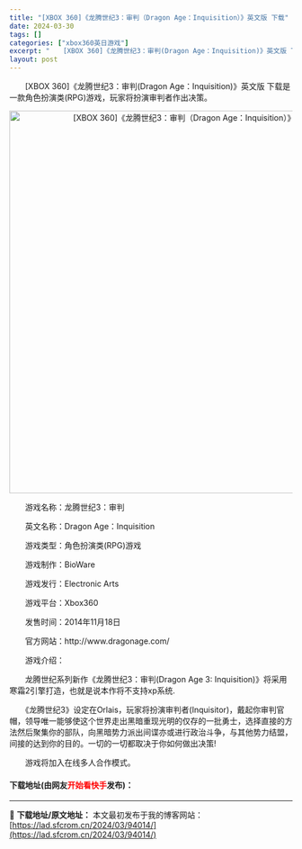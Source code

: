 ```yaml
---
title: "[XBOX 360]《龙腾世纪3：审判（Dragon Age：Inquisition）》英文版 下载"
date: 2024-03-30
tags: []
categories: ["xbox360英日游戏"]
excerpt: "　　[XBOX 360]《龙腾世纪3：审判(Dragon Age：Inquisition)》英文版 下载是一款角色扮演类(RPG)游戏，玩家将扮演审判者作出决策。 　　游戏名称：龙腾世纪3：审判 　　英文名称：Dragon Age：Inquisition 　　游戏类型：角色扮演类(RPG)游戏 　　&hellip;"
layout: post
---
```


 <p>　　[XBOX 360]《龙腾世纪3：审判(Dragon Age：Inquisition)》英文版 下载是一款角色扮演类(RPG)游戏，玩家将扮演审判者作出决策。</p> <p align="center"><img align="" border="0" src="https://lad.sfcrom.cn/wp-content/uploads/2024/03/20240330_6607dbf6ce125.webp" width="680" alt="[XBOX 360]《龙腾世纪3：审判（Dragon Age：Inquisition）》英文版 下载" /></p> <p>　　游戏名称：龙腾世纪3：审判</p> <p>　　英文名称：Dragon Age：Inquisition</p> <p>　　游戏类型：角色扮演类(RPG)游戏</p> <p>　　游戏制作：BioWare</p> <p>　　游戏发行：Electronic Arts</p> <p>　　游戏平台：Xbox360</p> <p>　　发售时间：2014年11月18日</p> <p>　　官方网站：http://www.dragonage.com/</p> <p>　　游戏介绍：</p> <p>　　龙腾世纪系列新作《龙腾世纪3：审判(Dragon Age 3: Inquisition)》将采用寒霜2引擎打造，也就是说本作将不支持xp系统.</p> <p>　　《龙腾世纪3》设定在Orlais，玩家将扮演审判者(Inquisitor)，戴起你审判官帽，领导唯一能够使这个世界走出黑暗重现光明的仅存的一批勇士，选择直接的方法然后聚集你的部队，向黑暗势力派出间谍亦或进行政治斗争，与其他势力结盟，间接的达到你的目的。一切的一切都取决于你如何做出决策!</p> <p>　　游戏将加入在线多人合作模式。</p> <p><h4>下载地址(由网友<font color="red">开始看快手</font>发布)：</h4></p> 

---
📖 **下载地址/原文地址：** 本文最初发布于我的博客网站：[https://lad.sfcrom.cn/2024/03/94014/](https://lad.sfcrom.cn/2024/03/94014/)
